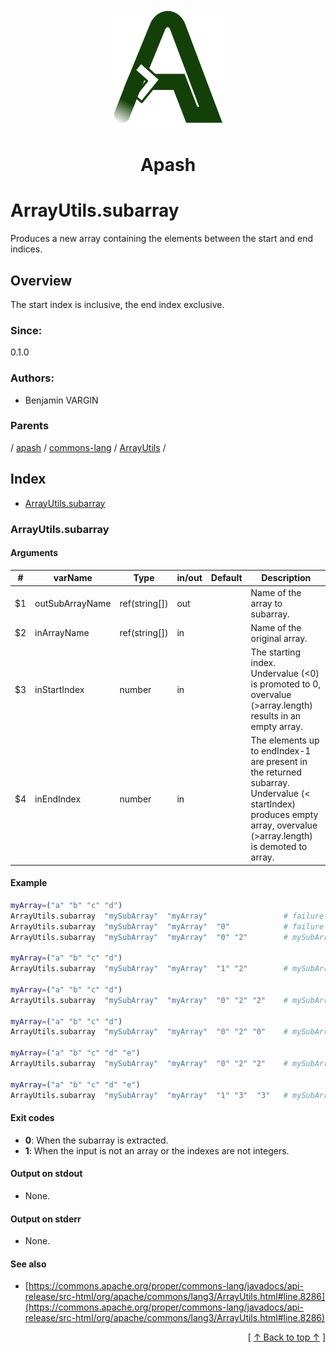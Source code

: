 
<div align='center' id='apash-top'>
  <a href='https://github.com/hastec-fr/apash'>
    <img alt='apash-logo' src='../../../../../../assets/apash-logo.svg'/>
  </a>

  # Apash
</div>

# ArrayUtils.subarray

Produces a new array containing the elements between the start and end indices.

## Overview

The start index is inclusive, the end index exclusive. 

### Since:
0.1.0

### Authors:
* Benjamin VARGIN

### Parents
<!-- apash.parentBegin -->
[](../../../../.md) / [apash](../../../apash.md) / [commons-lang](../../commons-lang.md) / [ArrayUtils](../ArrayUtils.md) / 
<!-- apash.parentEnd -->

## Index

* [ArrayUtils.subarray](#arrayutilssubarray)

### ArrayUtils.subarray

#### Arguments
| #      | varName        | Type          | in/out   | Default         | Description                          |
|--------|----------------|---------------|----------|-----------------|--------------------------------------|
| $1     | outSubArrayName| ref(string[]) | out      |                 | Name of the array to subarray.       |
| $2     | inArrayName    | ref(string[]) | in       |                 | Name of the original array.          |
| $3     | inStartIndex   | number        | in       |                 | The starting index. Undervalue (<0) is promoted to 0, overvalue (>array.length) results in an empty array.        |
| $4     | inEndIndex     | number        | in       |                 | The elements up to endIndex-1 are present in the returned subarray. Undervalue (< startIndex) produces empty array, overvalue (>array.length) is demoted to array. |

#### Example
```bash
myArray=("a" "b" "c" "d")
ArrayUtils.subarray  "mySubArray"  "myArray"                 # failure - ""
ArrayUtils.subarray  "mySubArray"  "myArray"  "0"            # failure - ""
ArrayUtils.subarray  "mySubArray"  "myArray"  "0" "2"        # mySubArray=("a" "b" "c")

myArray=("a" "b" "c" "d")
ArrayUtils.subarray  "mySubArray"  "myArray"  "1" "2"        # mySubArray=("b" "c")

myArray=("a" "b" "c" "d")
ArrayUtils.subarray  "mySubArray"  "myArray"  "0" "2" "2"    # mySubArray=("c" "d" "a" "b")

myArray=("a" "b" "c" "d")
ArrayUtils.subarray  "mySubArray"  "myArray"  "0" "2" "0"    # mySubArray=("a" "b" "c" "d")

myArray=("a" "b" "c" "d" "e")
ArrayUtils.subarray  "mySubArray"  "myArray"  "0" "2" "2"    # mySubArray=("c" "d" "a" "b" "e")

myArray=("a" "b" "c" "d" "e")
ArrayUtils.subarray  "mySubArray"  "myArray"  "1" "3"  "3"   # mySubArray=("a" "d" "e" "b" "c")

```

#### Exit codes

* **0**: When the subarray is extracted.
* **1**: When the input is not an array or the indexes are not integers.

#### Output on stdout

* None.

#### Output on stderr

* None.

#### See also

* [https://commons.apache.org/proper/commons-lang/javadocs/api-release/src-html/org/apache/commons/lang3/ArrayUtils.html#line.8286](https://commons.apache.org/proper/commons-lang/javadocs/api-release/src-html/org/apache/commons/lang3/ArrayUtils.html#line.8286)


  <div align='right'>[ <a href='#apash-top'>↑ Back to top ↑</a> ]</div>

